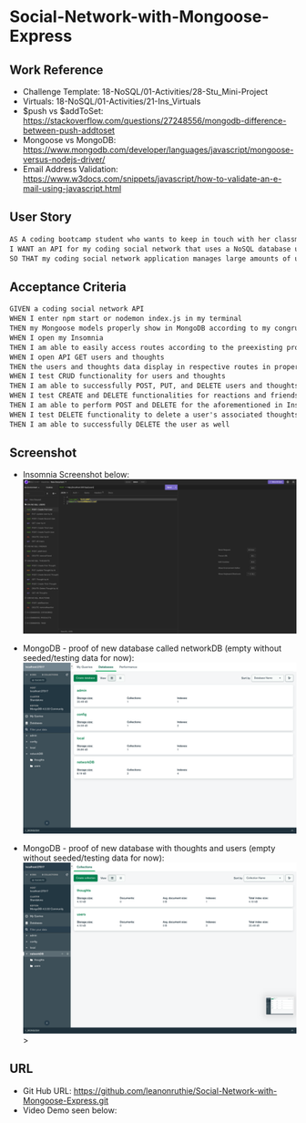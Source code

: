 # Social-Network-with-Mongoose-Express

## Work Reference

* Challenge Template: 18-NoSQL/01-Activities/28-Stu_Mini-Project
* Virtuals: 18-NoSQL/01-Activities/21-Ins_Virtuals
* $push vs $addToSet: https://stackoverflow.com/questions/27248556/mongodb-difference-between-push-addtoset
* Mongoose vs MongoDB: https://www.mongodb.com/developer/languages/javascript/mongoose-versus-nodejs-driver/
* Email Address Validation: https://www.w3docs.com/snippets/javascript/how-to-validate-an-e-mail-using-javascript.html

## User Story

```md
AS A coding bootcamp student who wants to keep in touch with her classmates
I WANT an API for my coding social network that uses a NoSQL database utilizing Mongoose/MongoDB than mySQL/Sequelize
SO THAT my coding social network application manages large amounts of unstructured data utilizing Express
```
## Acceptance Criteria

```md
GIVEN a coding social network API
WHEN I enter npm start or nodemon index.js in my terminal
THEN my Mongoose models properly show in MongoDB according to my congruent setup in my server
WHEN I open my Insomnia
THEN I am able to easily access routes according to the preexisting proper folder structure set up in Insomnia resembling the mockup
WHEN I open API GET users and thoughts 
THEN the users and thoughts data display in respective routes in proper JSON format
WHEN I test CRUD functionality for users and thoughts
THEN I am able to successfully POST, PUT, and DELETE users and thoughts in Insomnia
WHEN I test CREATE and DELETE functionalities for reactions and friends
THEN I am able to perform POST and DELETE for the aforementioned in Insomnia as well
WHEN I test DELETE functionality to delete a user's associated thoughts 
THEN I am able to successfully DELETE the user as well 
```

## Screenshot

* Insomnia Screenshot below:
  <img src="./Assets/Screenshots/Insomnia.png">
  
* MongoDB - proof of new database called networkDB (empty without seeded/testing data for now):
  <img src="./Assets/Screenshots/mongoDB.png">

* MongoDB - proof of new database with thoughts and users (empty without seeded/testing data for now):
  <img src="./Assets/Screenshots/mongoDBCollections.png">>

## URL

* Git Hub URL: https://github.com/leanonruthie/Social-Network-with-Mongoose-Express.git
* Video Demo seen below:
  
